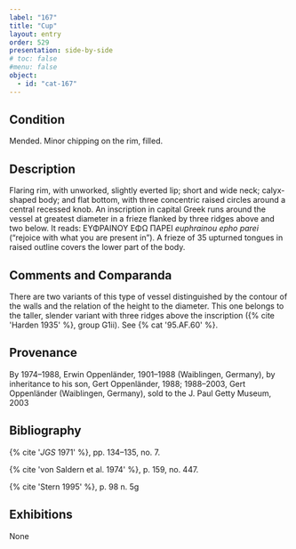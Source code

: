 ```yaml
---
label: "167"
title: "Cup"
layout: entry
order: 529
presentation: side-by-side
# toc: false
#menu: false 
object:
  - id: "cat-167"
---
```


## Condition

Mended. Minor chipping on the rim, filled.

## Description

Flaring rim, with unworked, slightly everted lip; short and wide neck; calyx-shaped body; and flat bottom, with three concentric raised circles around a central recessed knob. An inscription in capital Greek runs around the vessel at greatest diameter in a frieze flanked by three ridges above and two below. It reads: ΕΥΦΡΑΙΝΟΥ ΕΦΩ ΠΑΡΕΙ *euphrainou epho parei* (“rejoice with what you are present in”). A frieze of 35 upturned tongues in raised outline covers the lower part of the body.

## Comments and Comparanda

There are two variants of this type of vessel distinguished by the contour of the walls and the relation of the height to the diameter. This one belongs to the taller, slender variant with three ridges above the inscription ({% cite 'Harden 1935' %}, group G1ii). See {% cat '95.AF.60' %}.

## Provenance

By 1974–1988, Erwin Oppenländer, 1901–1988 (Waiblingen, Germany), by inheritance to his son, Gert Oppenländer, 1988; 1988–2003, Gert Oppenländer (Waiblingen, Germany), sold to the J. Paul Getty Museum, 2003

## Bibliography

{% cite '*JGS* 1971' %}, pp. 134–135, no. 7.

{% cite 'von Saldern et al. 1974' %}, p. 159, no. 447.

{% cite 'Stern 1995' %}, p. 98 n. 5g

## Exhibitions

None